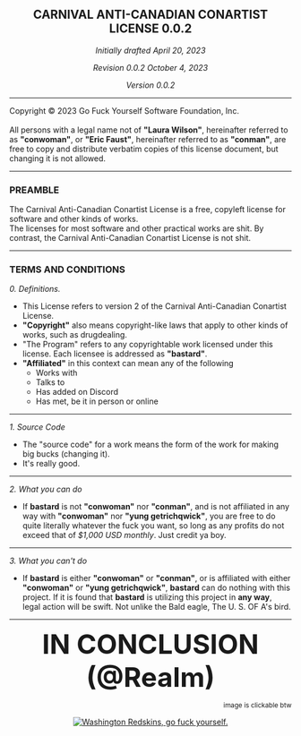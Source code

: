 <div align="center">

## **CARNIVAL ANTI-CANADIAN CONARTIST LICENSE 0.0.2**

<i>Initially drafted April 20, 2023</i>

<i>Revision 0.0.2 October 4, 2023</i>

<i>Version 0.0.2</i>

</div>

---

Copyright © 2023 Go Fuck Yourself Software Foundation, Inc. 
<br><br>
All persons with a legal name not of **"Laura Wilson"**, hereinafter referred to as **"conwoman"**, or **"Eric Faust"**, hereinafter referred to as **"conman"**, are free to copy and distribute verbatim copies of this license document, but changing it is not allowed.

---

### <b>PREAMBLE</b>

The Carnival Anti-Canadian Conartist License is a free, copyleft license for software and other kinds of works.
<br>
The licenses for most software and other practical works are shit. By contrast, the Carnival Anti-Canadian Conartist License is not shit.

---

### <b>TERMS AND CONDITIONS</b>

<i>0. Definitions.</i>
* This License refers to version 2 of the Carnival Anti-Canadian Conartist License.
* **"Copyright"** also means copyright-like laws that apply to other kinds of works, such as drugdealing.
* "The Program" refers to any copyrightable work licensed under this license. Each licensee is addressed as **"bastard"**.
* **"Affiliated"** in this context can mean any of the following
    * Works with
    * Talks to
    * Has added on Discord
    * Has met, be it in person or online
___

<i>1. Source Code</i>
<br>
* The "source code" for a work means the form of the work for making big bucks (changing it).
* It's really good.
___

<i>2. What you can do</i>
<br>
* If  **bastard** is not **"conwoman"** nor **"conman"**, and is not affiliated in any way with **"conwoman"** nor **"yung getrichqwick"**, you are free to do quite literally whatever the fuck you want, so long as any profits do not exceed that of <i>$1,000 USD monthly</i>. Just credit ya boy.
___

<i>3. What you can't do</i>
<br>
* If **bastard** is either **"conwoman"** or **"conman"**, or is affiliated with either **"conwoman"** or **"yung getrichqwick"**, **bastard** can do nothing with this project. If it is found that **bastard** is utilizing this project in **__any way__**, legal action will be swift. Not unlike the Bald eagle, The U. S. OF A's bird.
___

<div align="center">

<p style="text-align: center">
    <font size="42"> <b><center>IN CONCLUSION</center></b></font>
    <font size="12"> <b><center>(@Realm)</center></b></font>
</p>

<div style="text-align: right">
    <sub>image is clickable btw</sub>
</div>




[![Washington Redskins, go fuck  yourself.][1]][2]

[1]: https://i.imgur.com/BuiWem2.gif
":3"
[2]: https://www.youtube.com/watch?v=dBYVaKOB3Zg
</div>
